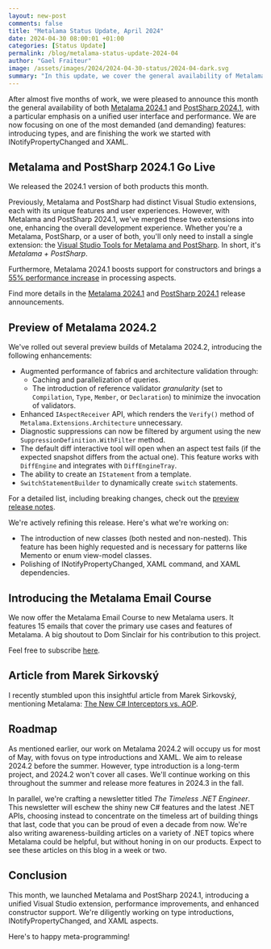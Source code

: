 ```yaml
---
layout: new-post
comments: false
title: "Metalama Status Update, April 2024"
date: 2024-04-30 08:00:01 +01:00
categories: [Status Update]
permalink: /blog/metalama-status-update-2024-04
author: "Gael Fraiteur"
image: /assets/images/2024/2024-04-30-status/2024-04-dark.svg
summary: "In this update, we cover the general availability of Metalama 2024.1 and PostSharp 2024.1, the release of Metalama 2024.2 preview builds, the introduction of the Metalama Email Course, and our roadmap for the coming months."
---
```


After almost five months of work, we were pleased to announce this month the general availability of both [Metalama 2024.1](https://blog.postsharp.net/metalama-2024-1-ga) and [PostSharp 2024.1](/postsharp-2024-1-ga), with a particular emphasis on a unified user interface and performance. We are now focusing on one of the most demanded (and demanding) features: introducing types, and are finishing the work we started with INotifyPropertyChanged and XAML.

## Metalama and PostSharp 2024.1 Go Live

We released the 2024.1 version of both products this month.

Previously, Metalama and PostSharp had distinct Visual Studio extensions, each with its unique features and user experiences. However, with Metalama and PostSharp 2024.1, we've merged these two extensions into one, enhancing the overall development experience. Whether you're a Metalama, PostSharp, or a user of both, you'll only need to install a single extension: the [Visual Studio Tools for Metalama and PostSharp](https://marketplace.visualstudio.com/items?itemName=PostSharpTechnologies.PostSharp). In short, it's _Metalama + PostSharp_.

Furthermore, Metalama 2024.1 boosts support for constructors and brings a [55% performance increase](https://blog.postsharp.net/metalama-2024-1-performance) in processing aspects.

Find more details in the [Metalama 2024.1](https://blog.postsharp.net/metalama-2024-1-ga) and [PostSharp 2024.1](/postsharp-2024-1-ga) release announcements.

## Preview of Metalama 2024.2

We've rolled out several preview builds of Metalama 2024.2, introducing the following enhancements:

* Augmented performance of fabrics and architecture validation through:
    * Caching and parallelization of queries.
    * The introduction of reference validator _granularity_ (set to `Compilation`, `Type`, `Member`, or `Declaration`) to minimize the invocation of validators.
* Enhanced `IAspectReceiver` API, which renders the `Verify()` method of `Metalama.Extensions.Architecture` unnecessary.
* Diagnostic suppressions can now be filtered by argument using the new `SuppressionDefinition.WithFilter` method.
* The default diff interactive tool will open when an aspect test fails (if the expected snapshot differs from the actual one). This feature works with `DiffEngine` and integrates with `DiffEngineTray`.
* The ability to create an `IStatement` from a template.
* `SwitchStatementBuilder` to dynamically create `switch` statements.

For a detailed list, including breaking changes, check out the [preview release notes](https://doc.postsharp.net/metalama/conceptual/release-notes/release-notes-2024-2).

We're actively refining this release. Here's what we're working on:
- The introduction of new classes (both nested and non-nested). This feature has been highly requested and is necessary for patterns like Memento or enum view-model classes.
- Polishing of INotifyPropertyChanged, XAML command, and XAML dependencies.

## Introducing the Metalama Email Course

We now offer the Metalama Email Course to new Metalama users. It features 15 emails that cover the primary use cases and features of Metalama. A big shoutout to Dom Sinclair for his contribution to this project.

Feel free to subscribe [here](https://newsletter.postsharp.net/all).

## Article from Marek Sirkovský

I recently stumbled upon this insightful article from Marek Sirkovský, mentioning Metalama: [The New C# Interceptors vs. AOP](https://mareks-082.medium.com/the-new-c-interceptors-vs-aop-dcbc0d2151a4).

## Roadmap

As mentioned earlier, our work on Metalama 2024.2 will occupy us for most of May, with fovus on type introductions and XAML. We aim to release 2024.2 before the summer. However, type introduction is a long-term project, and 2024.2 won't cover all cases. We'll continue working on this throughout the summer and release more features in 2024.3 in the fall.

In parallel, we're crafting a newsletter titled _The Timeless .NET Engineer_. This newsletter will eschew the shiny new C# features and the latest .NET APIs, choosing instead to concentrate on the timeless art of building things that last, code that you can be proud of even a decade from now. We're also writing awareness-building articles on a variety of .NET topics where Metalama could be helpful, but without honing in on our products. Expect to see these articles on this blog in a week or two.

## Conclusion

This month, we launched Metalama and PostSharp 2024.1, introducing a unified Visual Studio extension, performance improvements, and enhanced constructor support. We're diligently working on type introductions, INotifyPropertyChanged, and XAML aspects.

Here's to happy meta-programming!

